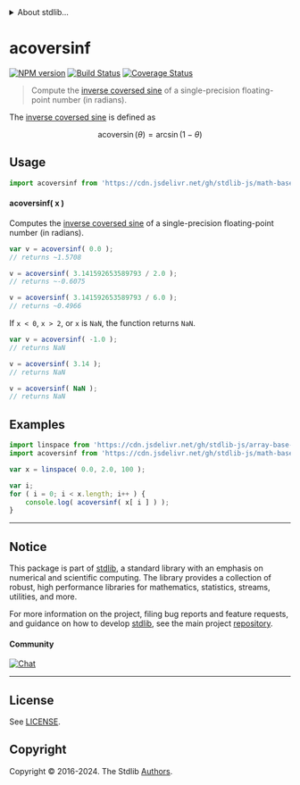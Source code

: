 <!--

@license Apache-2.0

Copyright (c) 2024 The Stdlib Authors.

Licensed under the Apache License, Version 2.0 (the "License");
you may not use this file except in compliance with the License.
You may obtain a copy of the License at

   http://www.apache.org/licenses/LICENSE-2.0

Unless required by applicable law or agreed to in writing, software
distributed under the License is distributed on an "AS IS" BASIS,
WITHOUT WARRANTIES OR CONDITIONS OF ANY KIND, either express or implied.
See the License for the specific language governing permissions and
limitations under the License.

-->


<details>
  <summary>
    About stdlib...
  </summary>
  <p>We believe in a future in which the web is a preferred environment for numerical computation. To help realize this future, we've built stdlib. stdlib is a standard library, with an emphasis on numerical and scientific computation, written in JavaScript (and C) for execution in browsers and in Node.js.</p>
  <p>The library is fully decomposable, being architected in such a way that you can swap out and mix and match APIs and functionality to cater to your exact preferences and use cases.</p>
  <p>When you use stdlib, you can be absolutely certain that you are using the most thorough, rigorous, well-written, studied, documented, tested, measured, and high-quality code out there.</p>
  <p>To join us in bringing numerical computing to the web, get started by checking us out on <a href="https://github.com/stdlib-js/stdlib">GitHub</a>, and please consider <a href="https://opencollective.com/stdlib">financially supporting stdlib</a>. We greatly appreciate your continued support!</p>
</details>

# acoversinf

[![NPM version][npm-image]][npm-url] [![Build Status][test-image]][test-url] [![Coverage Status][coverage-image]][coverage-url] <!-- [![dependencies][dependencies-image]][dependencies-url] -->

> Compute the [inverse coversed sine][inverse-coversed-sine] of a single-precision floating-point number (in radians).

<section class="intro">

The [inverse coversed sine][inverse-coversed-sine] is defined as

<!-- <equation class="equation" label="eq:arccoversine" align="center" raw="\operatorname{acoversin}(\theta) = \arcsin(1-\theta)" alt="Inverse coversed sine."> -->

```math
\mathop{\mathrm{acoversin}}(\theta) = \arcsin(1-\theta)
```

<!-- </equation> -->

</section>

<!-- /.intro -->



<section class="usage">

## Usage

```javascript
import acoversinf from 'https://cdn.jsdelivr.net/gh/stdlib-js/math-base-special-acoversinf@deno/mod.js';
```

#### acoversinf( x )

Computes the [inverse coversed sine][inverse-coversed-sine] of a single-precision floating-point number (in radians).

```javascript
var v = acoversinf( 0.0 );
// returns ~1.5708

v = acoversinf( 3.141592653589793 / 2.0 );
// returns ~-0.6075

v = acoversinf( 3.141592653589793 / 6.0 );
// returns ~0.4966
```

If `x < 0`, `x > 2`, or `x` is `NaN`, the function returns `NaN`.

```javascript
var v = acoversinf( -1.0 );
// returns NaN

v = acoversinf( 3.14 );
// returns NaN

v = acoversinf( NaN );
// returns NaN
```

</section>

<!-- /.usage -->

<section class="examples">

## Examples

<!-- eslint no-undef: "error" -->

```javascript
import linspace from 'https://cdn.jsdelivr.net/gh/stdlib-js/array-base-linspace@deno/mod.js';
import acoversinf from 'https://cdn.jsdelivr.net/gh/stdlib-js/math-base-special-acoversinf@deno/mod.js';

var x = linspace( 0.0, 2.0, 100 );

var i;
for ( i = 0; i < x.length; i++ ) {
    console.log( acoversinf( x[ i ] ) );
}
```

</section>

<!-- /.examples -->

<!-- C interface documentation. -->



<!-- Section for related `stdlib` packages. Do not manually edit this section, as it is automatically populated. -->

<section class="related">

</section>

<!-- /.related -->

<!-- Section for all links. Make sure to keep an empty line after the `section` element and another before the `/section` close. -->


<section class="main-repo" >

* * *

## Notice

This package is part of [stdlib][stdlib], a standard library with an emphasis on numerical and scientific computing. The library provides a collection of robust, high performance libraries for mathematics, statistics, streams, utilities, and more.

For more information on the project, filing bug reports and feature requests, and guidance on how to develop [stdlib][stdlib], see the main project [repository][stdlib].

#### Community

[![Chat][chat-image]][chat-url]

---

## License

See [LICENSE][stdlib-license].


## Copyright

Copyright &copy; 2016-2024. The Stdlib [Authors][stdlib-authors].

</section>

<!-- /.stdlib -->

<!-- Section for all links. Make sure to keep an empty line after the `section` element and another before the `/section` close. -->

<section class="links">

[npm-image]: http://img.shields.io/npm/v/@stdlib/math-base-special-acoversinf.svg
[npm-url]: https://npmjs.org/package/@stdlib/math-base-special-acoversinf

[test-image]: https://github.com/stdlib-js/math-base-special-acoversinf/actions/workflows/test.yml/badge.svg?branch=main
[test-url]: https://github.com/stdlib-js/math-base-special-acoversinf/actions/workflows/test.yml?query=branch:main

[coverage-image]: https://img.shields.io/codecov/c/github/stdlib-js/math-base-special-acoversinf/main.svg
[coverage-url]: https://codecov.io/github/stdlib-js/math-base-special-acoversinf?branch=main

<!--

[dependencies-image]: https://img.shields.io/david/stdlib-js/math-base-special-acoversinf.svg
[dependencies-url]: https://david-dm.org/stdlib-js/math-base-special-acoversinf/main

-->

[chat-image]: https://img.shields.io/gitter/room/stdlib-js/stdlib.svg
[chat-url]: https://app.gitter.im/#/room/#stdlib-js_stdlib:gitter.im

[stdlib]: https://github.com/stdlib-js/stdlib

[stdlib-authors]: https://github.com/stdlib-js/stdlib/graphs/contributors

[umd]: https://github.com/umdjs/umd
[es-module]: https://developer.mozilla.org/en-US/docs/Web/JavaScript/Guide/Modules

[deno-url]: https://github.com/stdlib-js/math-base-special-acoversinf/tree/deno
[deno-readme]: https://github.com/stdlib-js/math-base-special-acoversinf/blob/deno/README.md
[umd-url]: https://github.com/stdlib-js/math-base-special-acoversinf/tree/umd
[umd-readme]: https://github.com/stdlib-js/math-base-special-acoversinf/blob/umd/README.md
[esm-url]: https://github.com/stdlib-js/math-base-special-acoversinf/tree/esm
[esm-readme]: https://github.com/stdlib-js/math-base-special-acoversinf/blob/esm/README.md
[branches-url]: https://github.com/stdlib-js/math-base-special-acoversinf/blob/main/branches.md

[stdlib-license]: https://raw.githubusercontent.com/stdlib-js/math-base-special-acoversinf/main/LICENSE

[inverse-coversed-sine]: https://en.wikipedia.org/wiki/Versine

<!-- <related-links> -->

<!-- </related-links> -->

</section>

<!-- /.links -->
